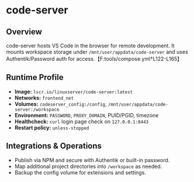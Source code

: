 <!--
title: code-server
description:
published: true
date: 2025-10-19T08:57:42Z
tags:
editor: markdown
-->

# code-server

## Overview
code-server hosts VS Code in the browser for remote development. It mounts workspace storage under `/mnt/user/appdata/code-server` and uses Authentik/Password auth for access.【F:tools/compose.yml†L122-L165】

## Runtime Profile
- **Image:** `lscr.io/linuxserver/code-server:latest`
- **Networks:** `frontend_net`
- **Volumes:** `codeserver_config:/config`, `/mnt/user/appdata/code-server:/workspace`
- **Environment:** `PASSWORD`, `PROXY_DOMAIN`, PUID/PGID, timezone
- **Healthcheck:** `curl` login page check on `127.0.0.1:8443`
- **Restart policy:** `unless-stopped`

## Integrations & Operations
- Publish via NPM and secure with Authentik or built-in password.
- Map additional project directories into `/workspace` as needed.
- Backup the config volume for extensions and settings.
